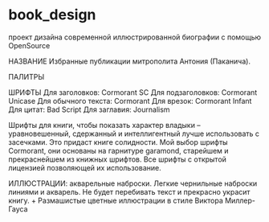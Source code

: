 # book_design
проект дизайна современной иллюстрированной биографии с помощью OpenSource

НАЗВАНИЕ
Избранные публикации митрополита Антония (Паканича). 

ПАЛИТРЫ

ШРИФТЫ
Для заголовков: Cormorant SC
Для подзаголовков: Cormorant Unicase
Для обычного текста: Cormorant
Для врезок: Cormorant Infant
Для цитат: Bad Script
Для заглавия: Journalism

Шрифты для книги, чтобы показать характер владыки – уравновешенный, сдержанный и интеллигентный лучше использовать с засечками. Это придаст книге солидности. Мой выбор шрифты Cormorant, они основаны на гарнитуре garamond, старейшем и прекраснейшем из книжных шрифтов. Все шрифты с открытой лицензией позволяющей их использование.

ИЛЛЮСТРАЦИИ: 
акварельные наброски. Легкие чернильные наброски линиями и акварель. Не будет перебивать текст и прекрасно украсит книгу.  + Размашистые цветные иллюстрации в стиле Виктора Миллер-Гауса
